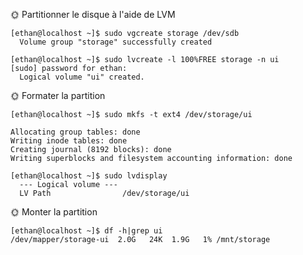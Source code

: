 
🌞 Partitionner le disque à l'aide de LVM
````
[ethan@localhost ~]$ sudo vgcreate storage /dev/sdb
  Volume group "storage" successfully created
  ````

````
[ethan@localhost ~]$ sudo lvcreate -l 100%FREE storage -n ui
[sudo] password for ethan:
  Logical volume "ui" created.
  ````


🌞 Formater la partition
````
[ethan@localhost ~]$ sudo mkfs -t ext4 /dev/storage/ui

Allocating group tables: done
Writing inode tables: done
Creating journal (8192 blocks): done
Writing superblocks and filesystem accounting information: done

````

````
[ethan@localhost ~]$ sudo lvdisplay
  --- Logical volume ---
  LV Path                /dev/storage/ui
  ````



🌞 Monter la partition

````
[ethan@localhost ~]$ df -h|grep ui
/dev/mapper/storage-ui  2.0G   24K  1.9G   1% /mnt/storage
````

